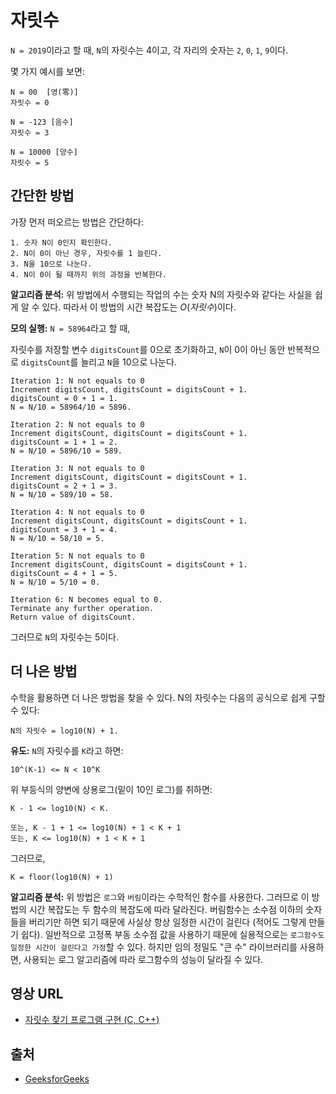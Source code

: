 # 자릿수

`N = 2019`이라고 할 때, `N`의 자릿수는 4이고, 각 자리의 숫자는 `2`, `0`, `1`, `9`이다.

몇 가지 예시를 보면:

```
N = 00  [영(零)]
자릿수 = 0

N = -123 [음수]
자릿수 = 3

N = 10000 [양수]
자릿수 = 5
```

## 간단한 방법

가장 먼저 떠오르는 방법은 간단하다:

    1. 숫자 N이 0인지 확인한다.
    2. N이 0이 아닌 경우, 자릿수를 1 늘린다.
    3. N을 10으로 나눈다.
    4. N이 0이 될 때까지 위의 과정을 반복한다.

**알고리즘 분석:** 위 방법에서 수행되는 작업의 수는 숫자 N의 자릿수와 같다는 사실을 쉽게 알 수 있다. 따라서 이 방법의 시간 복잡도는 $O(자릿수)$이다.

**모의 실행:** `N = 58964`라고 할 때,

자릿수를 저장할 변수 `digitsCount`를 0으로 초기화하고, `N`이 0이 아닌 동안 반복적으로 `digitsCount`를 늘리고 `N`을 10으로 나눈다.

```
Iteration 1: N not equals to 0
Increment digitsCount, digitsCount = digitsCount + 1.
digitsCount = 0 + 1 = 1.
N = N/10 = 58964/10 = 5896.

Iteration 2: N not equals to 0
Increment digitsCount, digitsCount = digitsCount + 1.
digitsCount = 1 + 1 = 2.
N = N/10 = 5896/10 = 589.

Iteration 3: N not equals to 0
Increment digitsCount, digitsCount = digitsCount + 1.
digitsCount = 2 + 1 = 3.
N = N/10 = 589/10 = 58.

Iteration 4: N not equals to 0
Increment digitsCount, digitsCount = digitsCount + 1.
digitsCount = 3 + 1 = 4.
N = N/10 = 58/10 = 5.

Iteration 5: N not equals to 0
Increment digitsCount, digitsCount = digitsCount + 1.
digitsCount = 4 + 1 = 5.
N = N/10 = 5/10 = 0.

Iteration 6: N becomes equal to 0.
Terminate any further operation.
Return value of digitsCount.
```

그러므로 `N`의 자릿수는 5이다.

## 더 나은 방법

수학을 활용하면 더 나은 방법을 찾을 수 있다. N의 자릿수는 다음의 공식으로 쉽게 구할 수 있다:

```
N의 자릿수 = log10(N) + 1.
```

**유도:** `N`의 자릿수를 `K`라고 하면:

```
10^(K-1) <= N < 10^K
```

위 부등식의 양변에 상용로그(밑이 10인 로그)를 취하면:

```
K - 1 <= log10(N) < K.

또는, K - 1 + 1 <= log10(N) + 1 < K + 1
또는, K <= log10(N) + 1 < K + 1
```

그러므로,

```
K = floor(log10(N) + 1)
```

**알고리즘 분석:** 위 방법은 `로그`와 `버림`이라는 수학적인 함수를 사용한다. 그러므로 이 방법의 시간 복잡도는 두 함수의 복잡도에 따라 달라진다. 버림함수는 소수점 이하의 숫자들을 버리기만 하면 되기 때문에 사실상 항상 일정한 시간이 걸린다 (적어도 그렇게 만들기 쉽다). 일반적으로 고정폭 부동 소수점 값을 사용하기 때문에 실용적으로는 `로그함수도 일정한 시간이 걸린다고 가정`할 수 있다. 하지만 임의 정밀도 "큰 수" 라이브러리를 사용하면, 사용되는 로그 알고리즘에 따라 로그함수의 성능이 달라질 수 있다.

## 영상 URL

- [자릿수 찾기 프로그램 구현 (C, C++)](https://www.youtube.com/watch?v=ngWnvWR8NkE)

## 출처

- [GeeksforGeeks](https://www.geeksforgeeks.org/program-count-digits-integer-3-different-methods/)
